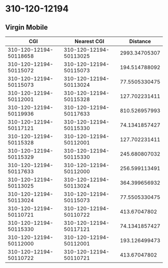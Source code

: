 # 310-120-12194
## Virgin Mobile


| CGI | Nearest CGI | Distance |
|-----|-------------|----------|
| 310-120-12194-50118658 | 310-120-12194-50113025 | 2993.34705307 |
| 310-120-12194-50115072 | 310-120-12194-50115073 | 194.514788092 |
| 310-120-12194-50115073 | 310-120-12194-50113024 | 77.5505330475 |
| 310-120-12194-50112001 | 310-120-12194-50115328 | 127.702231411 |
| 310-120-12194-50119936 | 310-120-12194-50117633 | 810.526957993 |
| 310-120-12194-50117121 | 310-120-12194-50115330 | 74.1341857427 |
| 310-120-12194-50115328 | 310-120-12194-50112001 | 127.702231411 |
| 310-120-12194-50115329 | 310-120-12194-50115330 | 245.680807032 |
| 310-120-12194-50117633 | 310-120-12194-50112000 | 256.599113491 |
| 310-120-12194-50113025 | 310-120-12194-50113024 | 364.399656932 |
| 310-120-12194-50113024 | 310-120-12194-50115073 | 77.5505330475 |
| 310-120-12194-50110721 | 310-120-12194-50110722 | 413.67047802 |
| 310-120-12194-50115330 | 310-120-12194-50117121 | 74.1341857427 |
| 310-120-12194-50112000 | 310-120-12194-50112001 | 193.126499473 |
| 310-120-12194-50110722 | 310-120-12194-50110721 | 413.67047802 |

